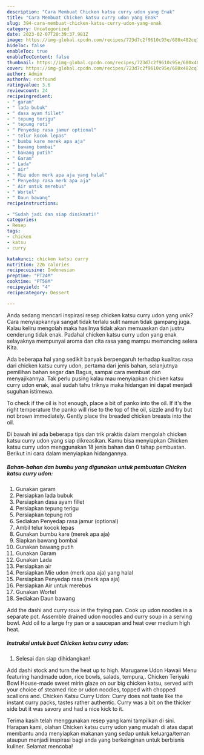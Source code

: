 ```yaml
---
description: "Cara Membuat Chicken katsu curry udon yang Enak"
title: "Cara Membuat Chicken katsu curry udon yang Enak"
slug: 394-cara-membuat-chicken-katsu-curry-udon-yang-enak
category: Uncategorized
date: 2023-02-07T20:39:37.981Z
image: https://img-global.cpcdn.com/recipes/723d7c2f9610c95e/680x482cq70/chicken-katsu-curry-udon-foto-resep-utama.jpg
hideToc: false
enableToc: true
enableTocContent: false
thumbnail: https://img-global.cpcdn.com/recipes/723d7c2f9610c95e/680x482cq70/chicken-katsu-curry-udon-foto-resep-utama.jpg
cover: https://img-global.cpcdn.com/recipes/723d7c2f9610c95e/680x482cq70/chicken-katsu-curry-udon-foto-resep-utama.jpg
author: Admin
authorAv: notfound
ratingvalue: 3.6
reviewcount: 24
recipeingredient:
- " garam"
- " lada bubuk"
- " dasa ayam fillet"
- " tepung terigu"
- " tepung roti"
- " Penyedap rasa jamur optional"
- " telur kocok lepas"
- " bumbu kare merek apa aja"
- " bawang bombai"
- " bawang putih"
- " Garam"
- " Lada"
- " air"
- " Mie udon merk apa aja yang halal"
- " Penyedap rasa merk apa aja"
- " Air untuk merebus"
- " Wortel"
- " Daun bawang"
recipeinstructions:

- "Sudah jadi dan siap dinikmati!"
categories:
- Resep
tags:
- chicken
- katsu
- curry

katakunci: chicken katsu curry 
nutrition: 226 calories
recipecuisine: Indonesian
preptime: "PT24M"
cooktime: "PT58M"
recipeyield: "4"
recipecategory: Dessert

---
```





Anda sedang mencari inspirasi resep chicken katsu curry udon yang unik? Cara menyiapkannya sangat tidak terlalu sulit namun tidak gampang juga. Kalau keliru mengolah maka hasilnya tidak akan memuaskan dan justru cenderung tidak enak. Padahal chicken katsu curry udon yang enak selayaknya mempunyai aroma dan cita rasa yang mampu memancing selera Kita.





Ada beberapa hal yang sedikit banyak berpengaruh terhadap kualitas rasa dari chicken katsu curry udon, pertama dari jenis bahan, selanjutnya pemilihan bahan segar dan Bagus, sampai cara membuat dan menyajikannya. Tak perlu pusing kalau mau menyiapkan chicken katsu curry udon enak,      asal sudah tahu triknya maka hidangan ini dapat menjadi suguhan istimewa.














To check if the oil is hot enough, place a bit of panko into the oil. If it&#39;s the right temperature the panko will rise to the top of the oil, sizzle and fry but not brown immediately. Gently place the breaded chicken breasts into the oil.






Di bawah ini ada beberapa tips dan trik praktis dalam mengolah chicken katsu curry udon yang siap dikreasikan. Kamu bisa menyiapkan Chicken katsu curry udon menggunakan 18 jenis bahan dan 0 tahap pembuatan. Berikut ini cara dalam menyiapkan hidangannya.

<!--inarticleads1-->

##### Bahan-bahan dan bumbu yang digunakan untuk pembuatan Chicken katsu curry udon:

1. Gunakan  garam
1. Persiapkan  lada bubuk
1. Persiapkan  dasa ayam fillet
1. Persiapkan  tepung terigu
1. Persiapkan  tepung roti
1. Sediakan  Penyedap rasa jamur (optional)
1. Ambil  telur kocok lepas
1. Gunakan  bumbu kare (merek apa aja)
1. Siapkan  bawang bombai
1. Gunakan  bawang putih
1. Gunakan  Garam
1. Gunakan  Lada
1. Persiapkan  air
1. Persiapkan  Mie udon (merk apa aja) yang halal
1. Persiapkan  Penyedap rasa (merk apa aja)
1. Persiapkan  Air untuk merebus
1. Gunakan  Wortel
1. Sediakan  Daun bawang


Add the dashi and curry roux in the frying pan. Cook up udon noodles in a separate pot. Assemble drained udon noodles and curry soup in a serving bowl. Add oil to a large fry pan or a saucepan and heat over medium high heat. 

<!--inarticleads2-->

##### Instruksi untuk buat Chicken katsu curry udon:


1. Selesai dan siap dihidangkan!

Add dashi stock and turn the heat up to high. Marugame Udon Hawaii Menu featuring handmade udon, rice bowls, salads, tempura,. Chicken Teriyaki Bowl House-made sweet mirin glaze on our big chicken katsu, served with your choice of steamed rice or udon noodles, topped with chopped scallions and. Chicken Katsu Curry Udon: Curry does not taste like the instant curry packs, tastes rather authentic. Curry was a bit on the thicker side but it was savory and had a nice kick to it. 

Terima kasih telah menggunakan resep yang kami tampilkan di sini. Harapan kami, olahan Chicken katsu curry udon yang mudah di atas dapat membantu anda menyiapkan makanan yang sedap untuk keluarga/teman ataupun menjadi inspirasi bagi anda yang berkeinginan untuk berbisnis kuliner. Selamat mencoba!
